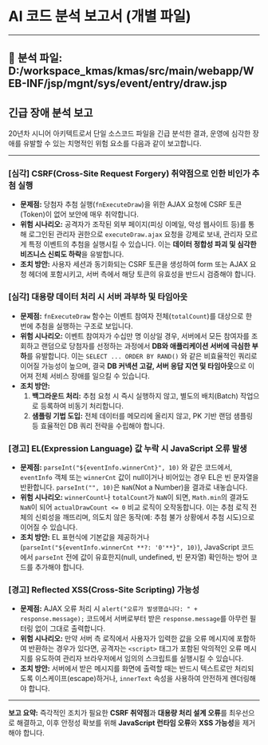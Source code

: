 # AI 코드 분석 보고서 (개별 파일)


---

## 📄 분석 파일: D:/workspace_kmas/kmas/src/main/webapp/WEB-INF/jsp/mgnt/sys/event/entry/draw.jsp

## 긴급 장애 분석 보고

20년차 시니어 아키텍트로서 단일 소스코드 파일을 긴급 분석한 결과, 운영에 심각한 장애를 유발할 수 있는 치명적인 위험 요소를 다음과 같이 보고합니다.

---

### **[심각] CSRF(Cross-Site Request Forgery) 취약점으로 인한 비인가 추첨 실행**

*   **문제점:** 당첨자 추첨 실행(`fnExecuteDraw`)을 위한 AJAX 요청에 CSRF 토큰(Token)이 없어 보안에 매우 취약합니다.
*   **위험 시나리오:** 공격자가 조작된 외부 페이지(피싱 이메일, 악성 웹사이트 등)를 통해 로그인된 관리자 권한으로 `executeDraw.ajax` 요청을 강제로 보내, 관리자 모르게 특정 이벤트의 추첨을 실행시킬 수 있습니다. 이는 **데이터 정합성 파괴 및 심각한 비즈니스 신뢰도 하락**을 유발합니다.
*   **조치 방안:** 사용자 세션과 동기화되는 CSRF 토큰을 생성하여 form 또는 AJAX 요청 헤더에 포함시키고, 서버 측에서 해당 토큰의 유효성을 반드시 검증해야 합니다.

### **[심각] 대용량 데이터 처리 시 서버 과부하 및 타임아웃**

*   **문제점:** `fnExecuteDraw` 함수는 이벤트 참여자 전체(`totalCount`)를 대상으로 한 번에 추첨을 실행하는 구조로 보입니다.
*   **위험 시나리오:** 이벤트 참여자가 수십만 명 이상일 경우, 서버에서 모든 참여자를 조회하고 랜덤으로 당첨자를 선정하는 과정에서 **DB와 애플리케이션 서버에 극심한 부하**를 유발합니다. 이는 `SELECT ... ORDER BY RAND()` 와 같은 비효율적인 쿼리로 이어질 가능성이 높으며, 결국 **DB 커넥션 고갈, 서버 응답 지연 및 타임아웃**으로 이어져 전체 서비스 장애를 일으킬 수 있습니다.
*   **조치 방안:**
    1.  **백그라운드 처리:** 추첨 요청 시 즉시 실행하지 않고, 별도의 배치(Batch) 작업으로 등록하여 비동기 처리합니다.
    2.  **샘플링 기법 도입:** 전체 데이터를 메모리에 올리지 않고, PK 기반 랜덤 샘플링 등 효율적인 DB 쿼리 전략을 수립해야 합니다.

### **[경고] EL(Expression Language) 값 누락 시 JavaScript 오류 발생**

*   **문제점:** `parseInt("${eventInfo.winnerCnt}", 10)` 와 같은 코드에서, `eventInfo` 객체 또는 `winnerCnt` 값이 null이거나 비어있는 경우 EL은 빈 문자열을 반환합니다. `parseInt("", 10)`은 `NaN`(Not a Number)을 결과로 내놓습니다.
*   **위험 시나리오:** `winnerCount`나 `totalCount`가 `NaN`이 되면, `Math.min`의 결과도 `NaN`이 되어 `actualDrawCount <= 0` 비교 로직이 오작동합니다. 이는 추첨 로직 전체의 신뢰성을 깨뜨리며, 의도치 않은 동작(예: 추첨 불가 상황에서 추첨 시도)으로 이어질 수 있습니다.
*   **조치 방안:** EL 표현식에 기본값을 제공하거나(`parseInt("${eventInfo.winnerCnt **?: '0'**}", 10)`), JavaScript 코드에서 `parseInt` 전에 값이 유효한지(null, undefined, 빈 문자열) 확인하는 방어 코드를 추가해야 합니다.

### **[경고] Reflected XSS(Cross-Site Scripting) 가능성**

*   **문제점:** AJAX 오류 처리 시 `alert("오류가 발생했습니다: " + response.message);` 코드에서 서버로부터 받은 `response.message`를 아무런 필터링 없이 그대로 출력합니다.
*   **위험 시나리오:** 만약 서버 측 로직에서 사용자가 입력한 값을 오류 메시지에 포함하여 반환하는 경우가 있다면, 공격자는 `<script>` 태그가 포함된 악의적인 오류 메시지를 유도하여 관리자 브라우저에서 임의의 스크립트를 실행시킬 수 있습니다.
*   **조치 방안:** 서버에서 받은 메시지를 화면에 출력할 때는 반드시 텍스트로만 처리되도록 이스케이프(escape)하거나, `innerText` 속성을 사용하여 안전하게 렌더링해야 합니다.

---
**보고 요약:** 즉각적인 조치가 필요한 **CSRF 취약점**과 **대용량 처리 설계 오류**를 최우선으로 해결하고, 이후 안정성 확보를 위해 **JavaScript 런타임 오류**와 **XSS 가능성**을 제거해야 합니다.
